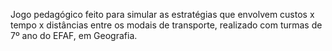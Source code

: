Jogo pedagógico feito para simular as estratégias que envolvem custos x tempo x distâncias entre os modais de transporte, realizado com turmas de 7º ano do EFAF, em Geografia.
